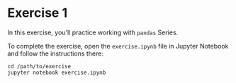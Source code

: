 # Exercise 1

In this exercise, you'll practice working with `pandas` Series.

To complete the exercise, open the `exercise.ipynb` file in Jupyter Notebook and follow the instructions there:

```
cd /path/to/exercise
jupyter notebook exercise.ipynb
```
